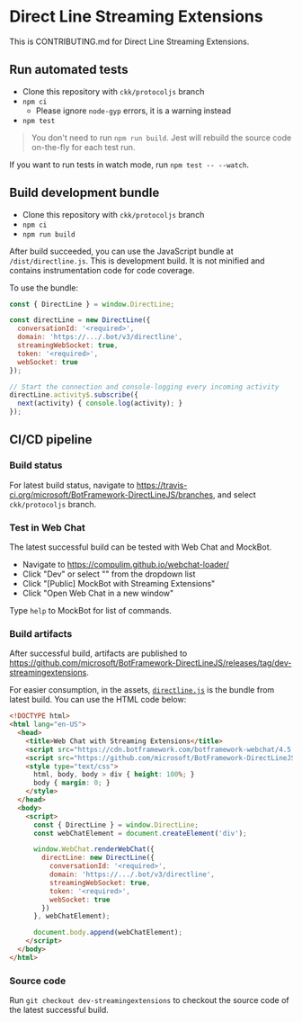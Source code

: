 # Direct Line Streaming Extensions

This is CONTRIBUTING.md for Direct Line Streaming Extensions.

## Run automated tests

- Clone this repository with `ckk/protocoljs` branch
- `npm ci`
   - Please ignore `node-gyp` errors, it is a warning instead
- `npm test`

> You don't need to run `npm run build`. Jest will rebuild the source code on-the-fly for each test run.

If you want to run tests in watch mode, run `npm test -- --watch`.

## Build development bundle

- Clone this repository with `ckk/protocoljs` branch
- `npm ci`
- `npm run build`

After build succeeded, you can use the JavaScript bundle at `/dist/directline.js`. This is development build. It is not minified and contains instrumentation code for code coverage.

To use the bundle:

```js
const { DirectLine } = window.DirectLine;

const directLine = new DirectLine({
  conversationId: '<required>',
  domain: 'https://.../.bot/v3/directline',
  streamingWebSocket: true,
  token: '<required>',
  webSocket: true
});

// Start the connection and console-logging every incoming activity
directLine.activity$.subscribe({
  next(activity) { console.log(activity); }
});
```

## CI/CD pipeline

### Build status

For latest build status, navigate to https://travis-ci.org/microsoft/BotFramework-DirectLineJS/branches, and select `ckk/protocoljs` branch.

### Test in Web Chat

The latest successful build can be tested with Web Chat and MockBot.

- Navigate to https://compulim.github.io/webchat-loader/
- Click "Dev" or select "<Latest development bit>" from the dropdown list
- Click "[Public] MockBot with Streaming Extensions"
- Click "Open Web Chat in a new window"

Type `help` to MockBot for list of commands.

### Build artifacts

After successful build, artifacts are published to https://github.com/microsoft/BotFramework-DirectLineJS/releases/tag/dev-streamingextensions.

For easier consumption, in the assets, [`directline.js`](https://github.com/microsoft/BotFramework-DirectLineJS/releases/download/dev-streamingextensions/directline.js) is the bundle from latest build. You can use the HTML code below:

```html
<!DOCTYPE html>
<html lang="en-US">
  <head>
    <title>Web Chat with Streaming Extensions</title>
    <script src="https://cdn.botframework.com/botframework-webchat/4.5.2/webchat-es5.js"></script>
    <script src="https://github.com/microsoft/BotFramework-DirectLineJS/releases/download/dev-streamingextensions/directline.js"></script>
    <style type="text/css">
      html, body, body > div { height: 100%; }
      body { margin: 0; }
    </style>
  </head>
  <body>
    <script>
      const { DirectLine } = window.DirectLine;
      const webChatElement = document.createElement('div');

      window.WebChat.renderWebChat({
        directLine: new DirectLine({
          conversationId: '<required>',
          domain: 'https://.../.bot/v3/directline',
          streamingWebSocket: true,
          token: '<required>',
          webSocket: true
        })
      }, webChatElement);

      document.body.append(webChatElement);
    </script>
  </body>
</html>
```

### Source code

Run `git checkout dev-streamingextensions` to checkout the source code of the latest successful build.
